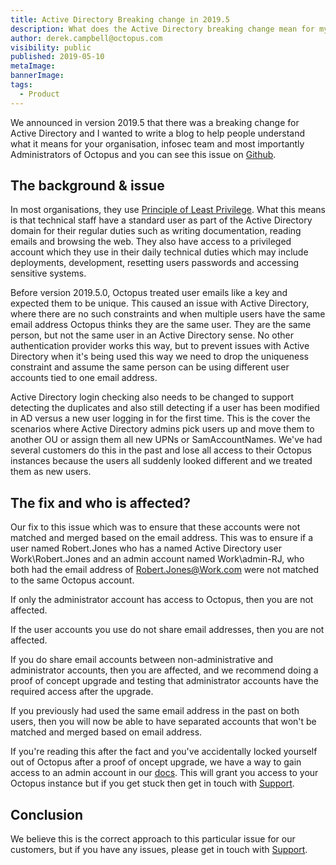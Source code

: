 ```yaml
---
title: Active Directory Breaking change in 2019.5
description: What does the Active Directory breaking change mean for my organisation?
author: derek.campbell@octopus.com
visibility: public
published: 2019-05-10
metaImage:
bannerImage:
tags:
  - Product
---
```


We announced in version 2019.5 that there was a breaking change for Active Directory and I wanted to write a blog to help people understand what it means for your organisation, infosec team and most importantly Administrators of Octopus and you can see this issue on [Github](https://github.com/OctopusDeploy/Issues/issues/5549).

## The background & issue

In most organisations, they use [Principle of Least Privilege](https://en.wikipedia.org/wiki/Principle_of_least_privilege). What this means is that technical staff have a standard user as part of the Active Directory domain for their regular duties such as writing documentation, reading emails and browsing the web. They also have access to a privileged account which they use in their daily technical duties which may include deployments, development, resetting users passwords and accessing sensitive systems.  

Before version 2019.5.0, Octopus treated user emails like a key and expected them to be unique. This caused an issue with Active Directory, where there are no such constraints and when multiple users have the same email address Octopus thinks they are the same user. They are the same person, but not the same user in an Active Directory sense. No other authentication provider works this way, but to prevent issues with Active Directory when it's being used this way we need to drop the uniqueness constraint and assume the same person can be using different user accounts tied to one email address.

Active Directory login checking also needs to be changed to support detecting the duplicates and also still detecting if a user has been modified in AD versus a new user logging in for the first time. This is the cover the scenarios where Active Directory admins pick users up and move them to another OU or assign them all new UPNs or SamAccountNames. We've had several customers do this in the past and lose all access to their Octopus instances because the users all suddenly looked different and we treated them as new users.

## The fix and who is affected?

Our fix to this issue which was to ensure that these accounts were not matched and merged based on the email address. This was to ensure if a user named Robert.Jones who has a named Active Directory user Work\Robert.Jones and an admin account named Work\admin-RJ, who both had the email address of Robert.Jones@Work.com were not matched to the same Octopus account. 

If only the administrator account has access to Octopus, then you are not affected. 

If the user accounts you use do not share email addresses, then you are not affected. 

If you do share email accounts between non-administrative and administrator accounts, then you are affected, and we recommend doing a proof of concept upgrade and testing that administrator accounts have the required access after the upgrade. 

If you previously had used the same email address in the past on both users, then you will now be able to have separated accounts that won't be matched and merged based on email address. 

If you're reading this after the fact and you've accidentally locked yourself out of Octopus after a proof of oncept upgrade, we have a way to gain access to an admin account in our [docs](https://octopus.com/docs/octopus-rest-api/octopus.server.exe-command-line/admin). This will grant you access to your Octopus instance but if you get stuck then get in touch with [Support](mailto:Support@Octopus.com). 

## Conclusion

We believe this is the correct approach to this particular issue for our customers, but if you have any issues, please get in touch with [Support](mailto:Support@Octopus.com). 